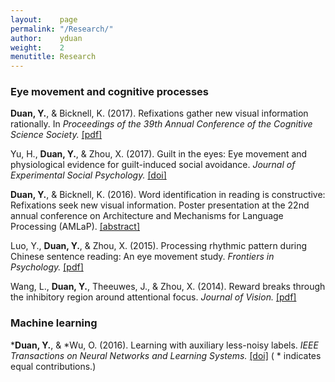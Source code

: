 ```yaml
---
layout:    page
permalink: "/Research/"
author:    yduan
weight:    2
menutitle: Research
---
```


### Eye movement and cognitive processes

**Duan, Y.**, & Bicknell, K. (2017). Refixations gather new visual information rationally. In _Proceedings of the 39th Annual Conference of the Cognitive Science Society._ [[pdf]](/assets/duan-bicknell-2017.pdf)

Yu, H., **Duan, Y.**, & Zhou, X. (2017). Guilt in the eyes: Eye movement and physiological evidence for guilt-induced social avoidance. _Journal of Experimental Social Psychology._ [[doi]](https://doi.org/10.1016/j.jesp.2017.03.007)

**Duan, Y.**, & Bicknell, K. (2016). Word identification in reading is constructive: Refixations seek new visual information. Poster presentation at the 22nd annual conference on Architecture and Mechanisms for Language Processing (AMLaP). [[abstract]](/assets/duan-bicknell-2016-abstract.pdf)

Luo, Y., **Duan, Y.**, & Zhou, X. (2015). Processing rhythmic pattern during Chinese sentence reading: An eye movement study. _Frontiers in Psychology._ [[pdf]](/assets/luo-duan-zhou-2015.pdf)

Wang, L., **Duan, Y.**, Theeuwes, J., & Zhou, X. (2014). Reward breaks through the inhibitory region around attentional focus. _Journal of Vision._ [[pdf]](/assets/wang-duan-theeuwes-zhou-2014.pdf)

### Machine learning
***Duan, Y.**, & *Wu, O. (2016). Learning with auxiliary less-noisy labels. _IEEE Transactions on Neural Networks and Learning Systems._ [[doi]](https://doi.org/10.1109/tnnls.2016.2546956) ( * indicates equal contributions.)
